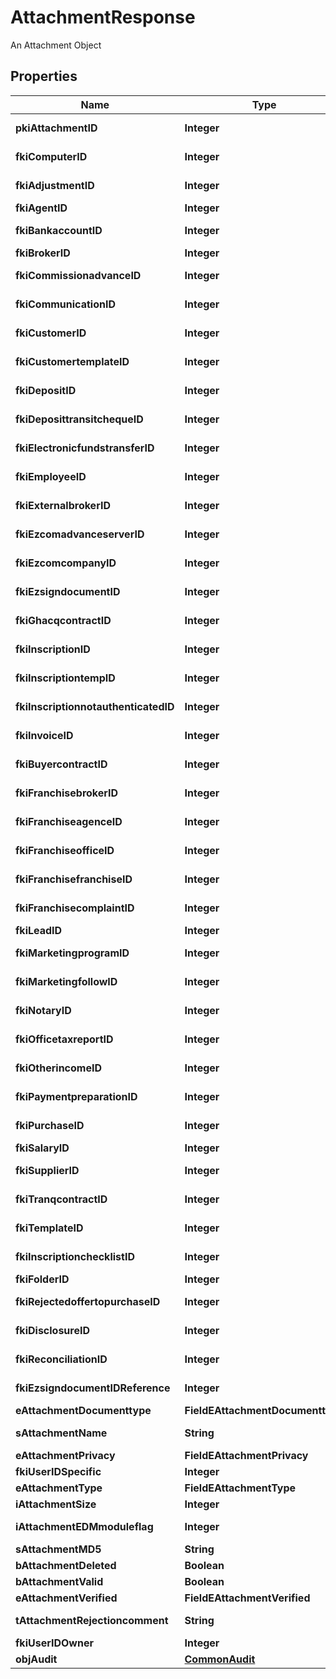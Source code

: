 

# AttachmentResponse

An Attachment Object

## Properties

| Name | Type | Description | Notes |
|------------ | ------------- | ------------- | -------------|
|**pkiAttachmentID** | **Integer** | The unique ID of the Attachment. |  |
|**fkiComputerID** | **Integer** | The unique ID of the Computer |  [optional] |
|**fkiAdjustmentID** | **Integer** | The unique ID of the Adjustment |  [optional] |
|**fkiAgentID** | **Integer** | The unique ID of the Agent. |  [optional] |
|**fkiBankaccountID** | **Integer** | The unique ID of the Bankaccount |  [optional] |
|**fkiBrokerID** | **Integer** | The unique ID of the Broker. |  [optional] |
|**fkiCommissionadvanceID** | **Integer** | The unique ID of the Commissionadvance |  [optional] |
|**fkiCommunicationID** | **Integer** | The unique ID of the Communication. |  [optional] |
|**fkiCustomerID** | **Integer** | The unique ID of the Customer. |  [optional] |
|**fkiCustomertemplateID** | **Integer** | The unique ID of the Customertemplate |  [optional] |
|**fkiDepositID** | **Integer** | The unique ID of the Deposit |  [optional] |
|**fkiDeposittransitchequeID** | **Integer** | The unique ID of the Deposittransitcheque |  [optional] |
|**fkiElectronicfundstransferID** | **Integer** | The unique ID of the Electronicfundstransfer |  [optional] |
|**fkiEmployeeID** | **Integer** | The unique ID of the Employee. |  [optional] |
|**fkiExternalbrokerID** | **Integer** | The unique ID of the Externalbroker. |  [optional] |
|**fkiEzcomadvanceserverID** | **Integer** | The unique ID of the Ezcomadvanceserver |  [optional] |
|**fkiEzcomcompanyID** | **Integer** | The unique ID of the Ezcomcompany |  [optional] |
|**fkiEzsigndocumentID** | **Integer** | The unique ID of the Ezsigndocument |  [optional] |
|**fkiGhacqcontractID** | **Integer** | The unique ID of the Ghacqcontract |  [optional] |
|**fkiInscriptionID** | **Integer** | The unique ID of the Inscription. |  [optional] |
|**fkiInscriptiontempID** | **Integer** | The unique ID of the Inscriptiontemp |  [optional] |
|**fkiInscriptionnotauthenticatedID** | **Integer** | The unique ID of the Inscriptionnotauthenticated. |  [optional] |
|**fkiInvoiceID** | **Integer** | The unique ID of the Invoice. |  [optional] |
|**fkiBuyercontractID** | **Integer** | The unique ID of the Buyercontract |  [optional] |
|**fkiFranchisebrokerID** | **Integer** | The unique ID of the Franchisebroker |  [optional] |
|**fkiFranchiseagenceID** | **Integer** | The unique ID of the Franchiseagence |  [optional] |
|**fkiFranchiseofficeID** | **Integer** | The unique ID of the Franchisereoffice |  [optional] |
|**fkiFranchisefranchiseID** | **Integer** | The unique ID of the Franchisefranchise |  [optional] |
|**fkiFranchisecomplaintID** | **Integer** | The unique ID of the Franchisecomplaint |  [optional] |
|**fkiLeadID** | **Integer** | The unique ID of the Lead |  [optional] |
|**fkiMarketingprogramID** | **Integer** | The unique ID of the Marketingprogram |  [optional] |
|**fkiMarketingfollowID** | **Integer** | The unique ID of the Marketingfollow |  [optional] |
|**fkiNotaryID** | **Integer** | The unique ID of the Notary. |  [optional] |
|**fkiOfficetaxreportID** | **Integer** | The unique ID of the Officetaxreport |  [optional] |
|**fkiOtherincomeID** | **Integer** | The unique ID of the Otherincome |  [optional] |
|**fkiPaymentpreparationID** | **Integer** | The unique ID of the Paymentpreparation |  [optional] |
|**fkiPurchaseID** | **Integer** | The unique ID of the Purchase |  [optional] |
|**fkiSalaryID** | **Integer** | The unique ID of the Salary |  [optional] |
|**fkiSupplierID** | **Integer** | The unique ID of the Supplier. |  [optional] |
|**fkiTranqcontractID** | **Integer** | The unique ID of the Tranqcontract |  [optional] |
|**fkiTemplateID** | **Integer** | The unique ID of the Template |  [optional] |
|**fkiInscriptionchecklistID** | **Integer** | The unique ID of the Inscriptionchecklist |  [optional] |
|**fkiFolderID** | **Integer** | The unique ID of the Folder |  [optional] |
|**fkiRejectedoffertopurchaseID** | **Integer** | The unique ID of the Rejectedoffertopurchase |  [optional] |
|**fkiDisclosureID** | **Integer** | The unique ID of the Disclosure |  [optional] |
|**fkiReconciliationID** | **Integer** | The unique ID of the Reconciliation |  [optional] |
|**fkiEzsigndocumentIDReference** | **Integer** | The unique ID of the Ezsigndocument |  [optional] |
|**eAttachmentDocumenttype** | **FieldEAttachmentDocumenttype** |  |  |
|**sAttachmentName** | **String** | The name of the Attachment |  |
|**eAttachmentPrivacy** | **FieldEAttachmentPrivacy** |  |  |
|**fkiUserIDSpecific** | **Integer** | The unique ID of the User |  [optional] |
|**eAttachmentType** | **FieldEAttachmentType** |  |  |
|**iAttachmentSize** | **Integer** | The size of the Attachment |  |
|**iAttachmentEDMmoduleflag** | **Integer** | The edmmoduleflag of the Attachment |  [optional] |
|**sAttachmentMD5** | **String** | The md5 of the Attachment |  |
|**bAttachmentDeleted** | **Boolean** | Whether if it&#39;s deleted |  |
|**bAttachmentValid** | **Boolean** | Whether if it&#39;s valid |  |
|**eAttachmentVerified** | **FieldEAttachmentVerified** |  |  |
|**tAttachmentRejectioncomment** | **String** | The rejectioncomment of the Attachment |  [optional] |
|**fkiUserIDOwner** | **Integer** | The unique ID of the User |  [optional] |
|**objAudit** | [**CommonAudit**](CommonAudit.md) |  |  [optional] |



